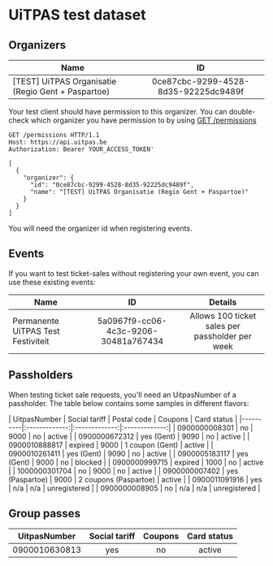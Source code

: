 # UiTPAS test dataset

## Organizers

| Name   |      ID      |
|----------|:-------------:|
| \[TEST] UiTPAS Organisatie (Regio Gent + Paspartoe) |  0ce87cbc-9299-4528-8d35-92225dc9489f |

Your test client should have permission to this organizer. You can double-check which organizer you have permission to by using [GET /permissions](/reference/UiTPAS.v2.json/paths/~1permissions/get)

```http
GET /permissions HTTP/1.1
Host: https://api.uitpas.be
Authorization: Bearer YOUR_ACCESS_TOKEN'
```

    [
      {
        "organizer": {
          "id": "0ce87cbc-9299-4528-8d35-92225dc9489f",
          "name": "[TEST] UiTPAS Organisatie (Regio Gent + Paspartoe)"
        }
      }
    ]

You will need the organizer id when registering events.

## Events

If you want to test ticket-sales without registering your own event, you can use these existing events:

| Name   |      ID      | Details |
|----------|:-------------:|:-------------:|
| Permanente UiTPAS Test Festiviteit | 5a0967f9-cc06-4c3c-9206-30481a767434 | Allows 100 ticket sales per passholder per week |

## Passholders

When testing ticket sale requests, you'll need an UitpasNumber of a passholder. The table below contains some samples in different flavors:

| UitpasNumber      | Social tariff | Postal code | Coupons | Card status |
|----------|:-------------:|:-------------:|:-------------:|
| 0900000008301 | no | 9000 | no | active |
| 0900000672312 | yes (Gent) | 9090 | no | active |
| 0900010888817 | expired |  9000 | 1 coupon (Gent) | active |
| 0900010261411 | yes (Gent) |  9090 | no | active |
| 0900005183117 | yes (Gent) |  9000 | no | blocked |
| 0900000999715 | expired |  1000 | no | active |
| 1000000301704 | no |  9000 | no | active |
| 0900000007402 | yes (Paspartoe) |  9000 | 2 coupons (Paspartoe) | active |
| 0900011091916 | yes |  n/a | n/a | unregistered |
| 0900000008905 | no |  n/a | n/a | unregistered |

## Group passes

| UitpasNumber      | Social tariff | Coupons | Card status |
|----------|:-------------:|:-------------:|:-------------:|
| 0900010630813 | yes | no | active |

